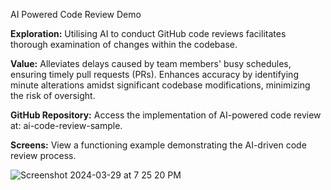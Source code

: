 AI Powered Code Review Demo

**Exploration:**
Utilising AI to conduct GitHub code reviews facilitates thorough examination of changes within the codebase.

**Value:**
Alleviates delays caused by team members' busy schedules, ensuring timely pull requests (PRs).
Enhances accuracy by identifying minute alterations amidst significant codebase modifications, minimizing the risk of oversight.

**GitHub Repository:**
Access the implementation of AI-powered code review at: ai-code-review-sample.

**Screens:**
View a functioning example demonstrating the AI-driven code review process.

![Screenshot 2024-03-29 at 7 25 20 PM](https://github.com/jayanti-prajapati/ai-code-review-sample/assets/11006193/2eff8606-7112-463e-b660-d10ce3e9a96b)
